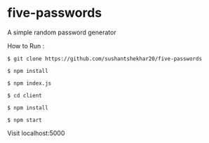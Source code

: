 # five-passwords
A simple random password generator 

How to Run : 

`$ git clone https://github.com/sushantshekhar20/five-passwords`

`$ npm install`

`$ npm index.js`

`$ cd client`

`$ npm install`

`$ npm start`

Visit localhost:5000
